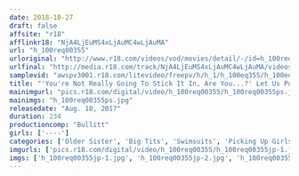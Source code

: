 ```yaml
---
date: 2018-10-27
draft: false
affsite: "r18"
afflinkr18: "NjA4LjEuMS4xLjAuMC4wLjAuMA"
url: "h_100req00355"
urloriginal: "http://www.r18.com/videos/vod/movies/detail/-/id=h_100req00355"
urlfinal: "http://media.r18.com/track/NjA4LjEuMS4xLjAuMC4wLjAuMA/videos/vod/movies/detail/-/id=h_100req00355"
samplevid: "awspv3001.r18.com/litevideo/freepv/h/h_1/h_100eq355/h_100eq355_dmb_w.mp4"
title: "'You're Not Really Going To Stick It In, Are You...?' Let Us Pussy Grind You While You Wear Your Swimsuits! This Girl Is Confused When She Sees My Huge Cock, Bigger Than Any She's Ever Seen! I'm Just Gonna Play Stupid And Slip It In Her Hole!"
mainimgurl: "pics.r18.com/digital/video/h_100req00355/h_100req00355ps.jpg"
mainimgs: "h_100req00355ps.jpg"
releasedate: "Aug. 10, 2017"
duration: 234
productioncomp: "Bullitt"
girls: ['----']
categories: ['Older Sister', 'Big Tits', 'Swimsuits', 'Picking Up Girls', 'Pranks', 'Creampie', 'Blowjob', 'Huge Dick - Large Dick', 'Hi-Def']
imgurls: ['pics.r18.com/digital/video/h_100req00355/h_100req00355jp-1.jpg', 'pics.r18.com/digital/video/h_100req00355/h_100req00355jp-2.jpg', 'pics.r18.com/digital/video/h_100req00355/h_100req00355jp-3.jpg', 'pics.r18.com/digital/video/h_100req00355/h_100req00355jp-4.jpg', 'pics.r18.com/digital/video/h_100req00355/h_100req00355jp-5.jpg', 'pics.r18.com/digital/video/h_100req00355/h_100req00355jp-6.jpg', 'pics.r18.com/digital/video/h_100req00355/h_100req00355jp-7.jpg', 'pics.r18.com/digital/video/h_100req00355/h_100req00355jp-8.jpg', 'pics.r18.com/digital/video/h_100req00355/h_100req00355jp-9.jpg', 'pics.r18.com/digital/video/h_100req00355/h_100req00355jp-10.jpg', 'pics.r18.com/digital/video/h_100req00355/h_100req00355jp-11.jpg', 'pics.r18.com/digital/video/h_100req00355/h_100req00355jp-12.jpg', 'pics.r18.com/digital/video/h_100req00355/h_100req00355jp-13.jpg', 'pics.r18.com/digital/video/h_100req00355/h_100req00355jp-14.jpg', 'pics.r18.com/digital/video/h_100req00355/h_100req00355jp-15.jpg', 'pics.r18.com/digital/video/h_100req00355/h_100req00355jp-16.jpg', 'pics.r18.com/digital/video/h_100req00355/h_100req00355jp-17.jpg', 'pics.r18.com/digital/video/h_100req00355/h_100req00355jp-18.jpg', 'pics.r18.com/digital/video/h_100req00355/h_100req00355jp-19.jpg', 'pics.r18.com/digital/video/h_100req00355/h_100req00355jp-20.jpg']
imgs: ['h_100req00355jp-1.jpg', 'h_100req00355jp-2.jpg', 'h_100req00355jp-3.jpg', 'h_100req00355jp-4.jpg', 'h_100req00355jp-5.jpg', 'h_100req00355jp-6.jpg', 'h_100req00355jp-7.jpg', 'h_100req00355jp-8.jpg', 'h_100req00355jp-9.jpg', 'h_100req00355jp-10.jpg', 'h_100req00355jp-11.jpg', 'h_100req00355jp-12.jpg', 'h_100req00355jp-13.jpg', 'h_100req00355jp-14.jpg', 'h_100req00355jp-15.jpg', 'h_100req00355jp-16.jpg', 'h_100req00355jp-17.jpg', 'h_100req00355jp-18.jpg', 'h_100req00355jp-19.jpg', 'h_100req00355jp-20.jpg']
---
```

